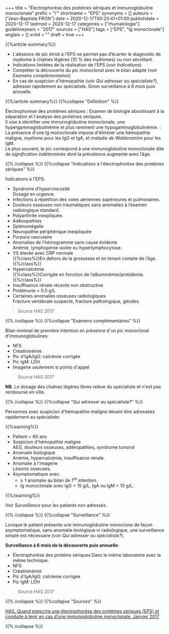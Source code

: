 +++
title = "Électrophorèse des protéines sériques et immunoglobuline monoclonale"
prefix = "l'"
shortname = "EPS"
synonyms = []
auteurs = ["Jean-Baptiste FRON"]
date = 2020-12-17T00:20:41+01:00
publishdate = 2020-12-17
lastmod = 2020-12-17
categories = ["rhumatologie"]
guidelineyears = "2017"
sources = ["HAS"]
tags = ["EPS", "Ig monoclonale"]
anglais = []
sctid = ""
draft = true
+++

{{%article-summary%}}

- L’absence de pic étroit à l'EPS ne permet pas d’écarter le diagnostic de myélome à chaînes légères (10 % des myélomes) ou non sécrétant.
- Indications limitées de la réalisation de l'EPS (voir *Indications*)
- Compléter la découverte du pic monoclonal avec le bilan adapté (voir *Examens complémentaires*)
- En cas de suspicion d'hémopathie (voir *Qui adresser au spécialiste?*), adresser rapidement au spécialiste. Sinon surveillance à 6 mois puis annuelle.

{{%/article-summary%}}
{{%collapse "Définition" %}}

Électrophorèse des protéines sériques
: Examen de biologie aboutissant à la séparation et l'analyse des protéines sériques.  
Il vise à identifier une immunoglobuline monoclonale, une hypergammaglobulinémie et plus rarement une hypogammaglobulinémie.
: La présence d'une Ig monoclonale impose d'éliminer une hémopathie maligne, *myélome* pour les IgG et IgA, et *maladie de Waldenström* pour les IgM.  
Le plus souvent, le pic correspond à une immunoglobuline monoclonale dite *de signification indéterminée* dont la prévalence augmente avec l’âge.

{{% /collapse %}}
{{%collapse "Indications à l'électrophorèse des protéines sériques" %}}

Indications à l'EPS:

- Syndrome d’hyperviscosité  
Dosage en urgence.
- Infections à répétition des voies aériennes supérieures et pulmonaires.
- Douleurs osseuses non traumatiques sans anomalies à l’examen radiologique standard.
- Polyarthrite inexpliquée.
- Adénopathies
- Splénomégalie
- Neuropathie périphérique inexpliquée
- Purpura vasculaire
- Anomalies de l’hémogramme sans cause évidente  
Anémie, lymphopénie isolée ou hyperlymphocytose.
- VS élevée avec CRP normale  
{{%class%}}En dehors de la grossesse et en tenant compte de l’âge.{{%/class%}}
- Hypercalcémie  
{{%class%}}Corrigée en fonction de l’albuminémie/protidémie.{{%/class%}}
- Insuffisance rénale récente non obstructive
- Protéinurie > 0,5 g/L
- Certaines anomalies osseuses radiologiques  
Fracture vertébrale suspecte, fracture pathologique, géodes.

> Source HAS 2017

{{% /collapse %}}
{{%collapse "Examens complémentaires" %}}

Bilan minimal de première intention en présence d'un pic monoclonal d'immunoglobulines:

- NFS
- Créatininémie
- Pic d'IgA/IgG: calcémie corrigée
- Pic IgM: LDH
- Imagerie seulement si points d'appel

> Source HAS 2017

**NB.** Le dosage des chaînes légères libres relève du spécialiste et n'est pas remboursé en ville.

{{% /collapse %}}
{{%collapse "Qui adresser au spécialiste?" %}}

Personnes avec suspicion d'hémopathie maligne devant être adressées rapidement au spécialiste:

{{%warning%}}
- Patient < 60 ans
- Suspicion d'hémopathie maligne  
AEG, douleurs osseuses, adénopathies, syndrome tumoral
- Anomalie biologique  
Anémie, hypercalcémie, insuffisance rénale.
- Anomalie à l'imagerie  
Lésions osseuses.
- Asymptomatique avec:
  - ≥ 1 anomalie au bilan de 1<sup>re</sup> intention.
  - Ig monoclonale avec IgG > 15 g/L, IgA ou IgM > 10 g/L.

{{%/warning%}}

Voir *Surveillance* pour les patients non adressés.

{{% /collapse %}}
{{%collapse "Surveillance" %}}

Lorsque le patient présente une immunoglobuline monoclone de façon asymptomatique, sans anomalie biologique ni radiologique, une surveillance simple est nécessaire (voir *Qui adresser au spécialiste?*).

**Surveillance à 6 mois de la découverte puis annuelle**:

- Électrophorèse des protéins sériques
Dans le même laboratoire avec la même technique.
- NFS
- Créatininémie
- Pic d'IgA/IgG: calcémie corrigée
- Pic IgM: LDH

> Source HAS 2017

{{% /collapse %}}
{{%collapse "Sources" %}}

[HAS. Quand prescrire une électrophorèse des protéines sériques (EPS) et conduite à tenir en cas d’une immunoglobuline monoclonale. Janvier 2017](https://www.has-sante.fr/upload/docs/application/pdf/2017-01/dir1/fiche_memo_eps__v2.pdf)

{{% /collapse %}}
